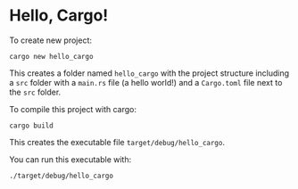 # Hello, Cargo!

To create new project:
```
cargo new hello_cargo
```
This creates a folder named `hello_cargo` with the project structure including a `src` folder with a `main.rs` file (a hello world!) and a `Cargo.toml` file next to the `src` folder.

To compile this project with cargo:
```
cargo build
```
This creates the executable file `target/debug/hello_cargo`.

You can run this executable with:
```
./target/debug/hello_cargo
```